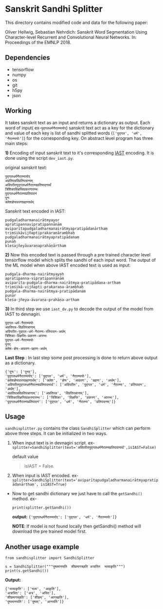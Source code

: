 # Sanskrit Sandhi Splitter
This directory contains modified code and data for the following paper:

Oliver Hellwig, Sebastian Nehrdich: Sanskrit Word Segmentation Using Character-level Recurrent and Convolutional Neural Networks. In: Proceedings of the EMNLP 2018.

## Dependencies
* tensorflow
* numpy
* os
* git
* h5py
* json

## Working
It takes sanskrit text as an input and returns a dictionary as output. Each word of input( ex-`पुद्गलधर्मनैरात्म्ययोर्`) sanskrit text act as a key for the dictionary and value of each key is list of sandhi splitted words (`['पुद्गल', 'धर्म', 'नैरात्म्ययोः']`) for the corresponding key. On abstract level program has three main steps:

**1)** Encoding of input sanskrit text to it's corresponding [IAST](https://en.wikipedia.org/wiki/Devanagari_transliteration#IAST) encoding. It is done using the script `dev_iast.py`.

original sanskrit text:
```
पुद्गलधर्मनैरात्म्ययोर्
अप्रतिपन्नविप्रतिपन्नानाम्
अविपरीतपुद्गलधर्मनैरात्म्यप्रतिपादनार्थं
त्रिंशिकाविज्ञप्तिप्रकरणारम्भः 
पुद्गलधर्मनैरात्म्यप्रतिपादनं 
पुनः 
क्लेशज्ञेयावरणप्रहाणार्थम्

```

Sanskrit text encoded in IAST:
```
pudgaladharmanairātmyayor
apratipannavipratipannānām
aviparītapudgaladharmanairātmyapratipādanārthaṃ
triṃśikāvijñaptiprakaraṇārambhaḥ  
pudgaladharmanairātmyapratipādanaṃ
punaḥ
kleśajñeyāvaraṇaprahāṇārtham 

```




**2)** Now this encoded text is passed through a pre trained character level tensorflow model which splits the sandhi of each input word. The output of the ML model when above IAST encoded text is used as input:

```
pudgala-dharma-nairātmyayoḥ
apratipanna-vipratipannānām
aviparīta-pudgala-dharma-nairātmya-pratipādana-artham
triṃśikā-vijñapti-prakaraṇa-ārambhaḥ
pudgala-dharma-nairātmya-pratipādanam
punar 
kleśa-jñeya-āvaraṇa-prahāṇa-artham

```



**3)** In third step we use `iast_dv.py` to decode the output of the model from IAST to devnagiri.
```
पुद्गल-धर्म-नैरात्म्ययोः
अप्रतिपन्न-विप्रतिपन्नानाम्
अविपरीत-पुद्गल-धर्म-नैरात्म्य-रतिपादन-अर्थम्
त्रिंशिका-विज्ञप्ति-प्रकरण-आरम्भः
पुद्गल-धर्म-नैरात्म्ययोः
पुनर्
क्लेश-ज्ञेय-आवरण-प्रहाण-अर्थम्

```

**Last Step** : In last step some post processing is done to return above output as a dictionary.
```
{'पुनः': ['पुनर्'], 
'पुद्गलधर्मनैरात्म्ययोर्': ['पुद्गल', 'धर्म', 'नैरात्म्ययोः'],
'क्लेशज्ञेयावरणप्रहाणार्थम्': ['क्लेश', 'ज्ञेय', 'आवरण', 'प्रहाण', 'अर्थम्'],
'अविपरीतपुद्गलधर्मनैरात्म्यप्रतिपादनार्थं': ['अविपरीत', 'पुद्गल', 'धर्म', 'नैरात्म्य', 'प्रतिपादन', 'अर्थम्'], 
'अप्रतिपन्नविप्रतिपन्नानाम्': ['अप्रतिपन्न', 'विप्रतिपन्नानाम्'], 
'त्रिंशिकाविज्ञप्तिप्रकरणारम्भः': ['त्रिंशिका', 'विज्ञप्ति', 'प्रकरण', 'आरम्भः'], 
'पुद्गलधर्मनैरात्म्यप्रतिपादनं': ['पुद्गल', 'धर्म', 'नैरात्म्य', 'प्रतिपादनम्']}
```

## Usage
`sandhisplitter.py` contains the class `SandhiSplitter` which can perform above three steps. It can be initialized in two ways.
1) When input text is in devnagiri script. ex- `splitter=SandhiSplitter(text='अविपरीतपुद्गलधर्मनैरात्म्यप्रतिपादनार्थं',isIAST=False)`
 
    default value
    >isIAST = False.
 
 2) When input is IAST encoded. ex- `splitter=SandhiSplitter(text='aviparītapudgaladharmanairātmyapratipādanārthaṃ', isIAST=True)`

* Now to get sandhi dictionary we just have to call the `getSandhi()` method. ex-

  `print(splitter.getSandhi())`
 
  **output:** `{'पुद्गलधर्मनैरात्म्ययोर्': ['पुद्गल', 'धर्म', 'नैरात्म्ययोः']}`
  
  **NOTE**: If model is not found locally then getSandhi() method will download the pre trained model first.
  
  
## Another usage example
```
from sandhisplitter import SandhiSplitter

s = SandhiSplitter("""पुष्पमानयति  शीघ्रमागच्छति अत्रास्ति  भव्याकृतिः""")
print(s.getSandhi())

```

**Output:**

```
{'भव्याकृति': ['भव्य', 'आकृति'], 
'अत्रास्ति': ['अत्र', 'अस्ति'], 
'शीघ्रमागच्छति': ['शीघ्रम्', 'आगच्छति'], 
'पुष्पमानयति': ['पुष्पम्', 'आनयति']}

```
